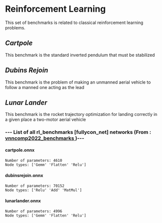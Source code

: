 # Reinforcement Learning

This set of benchmarks is related to classical reinforcement learning problems.

## _Cartpole_

This benchmark is the standard inverted pendulum that must be stabilized

## _Dubins Rejoin_

This benchmark is the problem of making an unmanned aerial vehicle to follow a manned one acting as the lead

## _Lunar Lander_

This benchmark is the rocket trajectory optimization for landing correctly in a given place a two-motor aerial vehicle

### --- List of all rl_benchmarks [fullycon_net] networks (From :<a href = 'https://github.com/ChristopherBrix/vnncomp2022_benchmarks'> vnncomp2022_benchmarks </a>)---

#### cartpole.onnx 
	Number of parameters: 4610 
	Node types: ['Gemm' 'Flatten' 'Relu']

#### dubinsrejoin.onnx 
	Number of parameters: 70152 
	Node types: ['Relu' 'Add' 'MatMul']

#### lunarlander.onnx 
	Number of parameters: 4996 
	Node types: ['Gemm' 'Flatten' 'Relu']

